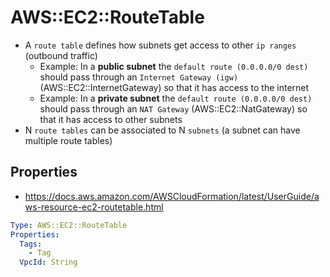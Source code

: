 # AWS::EC2::RouteTable

- A `route table` defines how subnets get access to other `ip ranges` (outbound traffic)
  - Example: In a **public subnet** the `default route (0.0.0.0/0 dest)` should pass through an `Internet Gateway (igw)` (AWS::EC2::InternetGateway) so that it has access to the internet
  - Example: In a **private subnet** the `default route (0.0.0.0/0 dest)` should pass through an `NAT Gateway` (AWS::EC2::NatGateway) so that it has access to other subnets
- N `route tables` can be associated to N `subnets` (a subnet can have multiple route tables)

## Properties

- <https://docs.aws.amazon.com/AWSCloudFormation/latest/UserGuide/aws-resource-ec2-routetable.html>

```yaml
Type: AWS::EC2::RouteTable
Properties:
  Tags:
    - Tag
  VpcId: String
```
